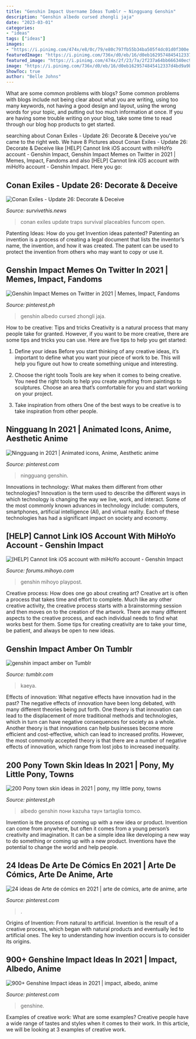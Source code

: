 ```yaml
---
title: "Genshin Impact Username Ideas Tumblr ~ Ningguang Genshin"
description: "Genshin albedo cursed zhongli jaja"
date: "2023-03-01"
categories:
- "ideas"
tags: ["ideas"]
images:
- "https://i.pinimg.com/474x/e8/0c/79/e80c797fb55b34ba505f4dc01d0f300e.jpg"
featuredImage: "https://i.pinimg.com/736x/d0/eb/16/d0eb1629574845412337d4bd9a9bf7d3.jpg"
featured_image: "https://i.pinimg.com/474x/2f/23/7a/2f237a64bb666340ec9b2d997deda050.jpg"
image: "https://i.pinimg.com/736x/d0/eb/16/d0eb1629574845412337d4bd9a9bf7d3.jpg"
ShowToc: true
author: "Belle Johns"
---
```



What are some common problems with blogs?
Some common problems with blogs include not being clear about what you are writing, using too many keywords, not having a good design and layout, using the wrong words for your topic, and putting out too much information at once. If you are having some trouble writing on your blog, take some time to read through our blog hop products to get started.

	

		
searching about Conan Exiles - Update 26: Decorate &amp; Deceive you've came to the right web. We have 8 Pictures about Conan Exiles - Update 26: Decorate &amp; Deceive like [HELP] Cannot link iOS account with miHoYo account - Genshin Impact, Genshin Impact Memes on Twitter in 2021 | Memes, Impact, Fandoms and also [HELP] Cannot link iOS account with miHoYo account - Genshin Impact. Here you go:
		
    
## Conan Exiles - Update 26: Decorate &amp; Deceive

<img loading=lazy src="https://survivethis.news/wp-content/uploads/2017/05/Conan-Exiles-update-26-indoor-1.jpg" onerror="this.onerror=null;this.src='https://tse1.mm.bing.net/th?id=OIP.c_9p0VGYBoZDN5i3TozN7gHaEK&amp;pid=15.1';" alt="Conan Exiles - Update 26: Decorate &amp; Deceive">

_Source: survivethis.news_

>conan exiles update traps survival placeables funcom open. 

	

Patenting Ideas: How do you get Invention ideas patented?
Patenting an invention is a process of creating a legal document that lists the inventor’s name, the invention, and how it was created. The patent can be used to protect the invention from others who may want to copy or use it.

    
## Genshin Impact Memes On Twitter In 2021 | Memes, Impact, Fandoms

<img loading=lazy src="https://i.pinimg.com/736x/d0/eb/16/d0eb1629574845412337d4bd9a9bf7d3.jpg" onerror="this.onerror=null;this.src='https://tse4.mm.bing.net/th?id=OIP.dxo5Fg_qorDryaMgfVGLjAHaEK&amp;pid=15.1';" alt="Genshin Impact Memes on Twitter in 2021 | Memes, Impact, Fandoms">

_Source: pinterest.ph_

>genshin albedo cursed zhongli jaja. 

	

How to be creative: Tips and tricks
Creativity is a natural process that many people take for granted. However, if you want to be more creative, there are some tips and tricks you can use. Here are five tips to help you get started:
1. Define your ideas
Before you start thinking of any creative ideas, it’s important to define what you want your piece of work to be. This will help you figure out how to create something unique and interesting.

2. Choose the right tools
Tools are key when it comes to being creative. You need the right tools to help you create anything from paintings to sculptures. Choose an area that’s comfortable for you and start working on your project.
3. Take inspiration from others
One of the best ways to be creative is to take inspiration from other people.

    
## Ningguang In 2021 | Animated Icons, Anime, Aesthetic Anime

<img loading=lazy src="https://i.pinimg.com/736x/b1/96/d4/b196d46e96fa2de6eede46bed91ba5a0.jpg" onerror="this.onerror=null;this.src='https://tse1.mm.bing.net/th?id=OIP.Zf4dejB9111CdHOhFtnq0wHaHa&amp;pid=15.1';" alt="Ningguang in 2021 | Animated icons, Anime, Aesthetic anime">

_Source: pinterest.com_

>ningguang genshin. 

	

Innovations in technology: What makes them different from other technologies?
Innovation is the term used to describe the different ways in which technology is changing the way we live, work, and interact. Some of the most commonly known advances in technology include: computers, smartphones, artificial intelligence (AI), and virtual reality. Each of these technologies has had a significant impact on society and economy.

    
## [HELP] Cannot Link IOS Account With MiHoYo Account - Genshin Impact

<img loading=lazy src="https://upload-os-bbs.mihoyo.com/upload/2020/11/19/69934879/b953f8c73840ed50fbedc7fcb15ecc21_5089808084563224848.png" onerror="this.onerror=null;this.src='https://tse2.mm.bing.net/th?id=OIP.Y6c0n9gjvlqK9seFpwSTvAHaDb&amp;pid=15.1';" alt="[HELP] Cannot link iOS account with miHoYo account - Genshin Impact">

_Source: forums.mihoyo.com_

>genshin mihoyo playpost. 

	

Creative process: How does one go about creating art?
Creative art is often a process that takes time and effort to complete. Much like any other creative activity, the creative process starts with a brainstorming session and then moves on to the creation of the artwork. There are many different aspects to the creative process, and each individual needs to find what works best for them. Some tips for creating creativity are to take your time, be patient, and always be open to new ideas.

    
## Genshin Impact Amber On Tumblr

<img loading=lazy src="https://64.media.tumblr.com/c4942957656b0abe0393cf50d6bd5baf/715603fd708f6755-f3/s640x960/b76cbc1d6b26ba62611b221002e415df697d6497.jpg" onerror="this.onerror=null;this.src='https://tse4.mm.bing.net/th?id=OIP.U3yqRCSzjcMyMp_KCa-bpwHaHa&amp;pid=15.1';" alt="genshin impact amber on Tumblr">

_Source: tumblr.com_

>kaeya. 

	

Effects of innovation: What negative effects have innovation had in the past?
The negative effects of innovation have been long debated, with many different theories being put forth. One theory is that innovation can lead to the displacement of more traditional methods and technologies, which in turn can have negative consequences for society as a whole. Another theory is that innovations can help businesses become more efficient and cost-effective, which can lead to increased profits. However, the most commonly accepted theory is that there are a number of negative effects of innovation, which range from lost jobs to increased inequality.

    
## 200 Pony Town Skin Ideas In 2021 | Pony, My Little Pony, Towns

<img loading=lazy src="https://i.pinimg.com/474x/43/cf/52/43cf526474a2c21747bb469b9bbcf664.jpg" onerror="this.onerror=null;this.src='https://tse4.mm.bing.net/th?id=OIP.-vaMGg1gqpbB8BpDfj0kdwAAAA&amp;pid=15.1';" alt="200 Pony town skin ideas in 2021 | pony, my little pony, towns">

_Source: pinterest.ph_

>albedo genshin пони kazuha таун tartaglia tomco. 

	

Invention is the process of coming up with a new idea or product. Invention can come from anywhere, but often it comes from a young person’s creativity and imagination. It can be a simple idea like developing a new way to do something or coming up with a new product. Inventions have the potential to change the world and help people.

    
## 24 Ideas De Arte De Cómics En 2021 | Arte De Cómics, Arte De Anime, Arte

<img loading=lazy src="https://i.pinimg.com/474x/e8/0c/79/e80c797fb55b34ba505f4dc01d0f300e.jpg" onerror="this.onerror=null;this.src='https://tse2.mm.bing.net/th?id=OIP.L3RM7bfEKuM7_Ezbg2JZjwAAAA&amp;pid=15.1';" alt="24 ideas de Arte de cómics en 2021 | arte de cómics, arte de anime, arte">

_Source: pinterest.com_

>. 

	

Origins of Invention: From natural to artificial.
Invention is the result of a creative process, which began with natural products and eventually led to artificial ones. The key to understanding how invention occurs is to consider its origins.

    
## 900+ Genshine Impact Ideas In 2021 | Impact, Albedo, Anime

<img loading=lazy src="https://i.pinimg.com/474x/2f/23/7a/2f237a64bb666340ec9b2d997deda050.jpg" onerror="this.onerror=null;this.src='https://tse1.mm.bing.net/th?id=OIP.IcI5k27nMr5lg-Gp26OvEwAAAA&amp;pid=15.1';" alt="900+ Genshine Impact ideas in 2021 | impact, albedo, anime">

_Source: pinterest.com_

>genshine. 

	

Examples of creative work: What are some examples?
Creative people have a wide range of tastes and styles when it comes to their work. In this article, we will be looking at 3 examples of creative work.

